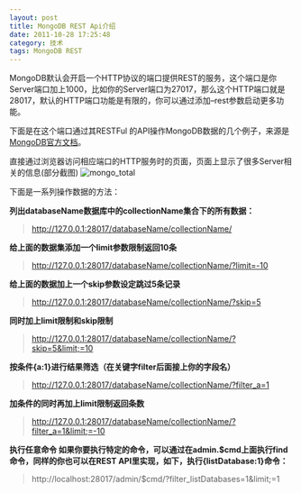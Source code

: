 ```yaml
---
layout: post
title: MongoDB REST Api介绍
date: 2011-10-28 17:25:48
category: 技术
tags: MongoDB REST
---
```



MongoDB默认会开启一个HTTP协议的端口提供REST的服务，这个端口是你Server端口加上1000，比如你的Server端口为27017，那么这个HTTP端口就是28017，默认的HTTP端口功能是有限的，你可以通过添加–rest参数启动更多功能。

下面是在这个端口通过其RESTFul 的API操作MongoDB数据的几个例子，来源是[MongoDB官方文档](http://www.mongodb.org/display/DOCS/Http+Interface)。

直接通过浏览器访问相应端口的HTTP服务时的页面，页面上显示了很多Server相关的信息(部分截图) ![mongo_total](//static/uploads/2011/10/mongo_total.jpg)

下面是一系列操作数据的方法：

**列出databaseName数据库中的collectionName集合下的所有数据：**

> http://127.0.0.1:28017/databaseName/collectionName/

**给上面的数据集添加一个limit参数限制返回10条**

> http://127.0.0.1:28017/databaseName/collectionName/?limit=-10

**给上面的数据加上一个skip参数设定跳过5条记录**

> http://127.0.0.1:28017/databaseName/collectionName/?skip=5

**同时加上limit限制和skip限制**

> http://127.0.0.1:28017/databaseName/collectionName/?skip=5&limit;=10

**按条件{a:1}进行结果筛选（在关键字filter后面接上你的字段名）**

> http://127.0.0.1:28017/databaseName/collectionName/?filter_a=1

**加条件的同时再加上limit限制返回条数**

> http://127.0.0.1:28017/databaseName/collectionName/?filter_a=1&limit;=-10

**执行任意命令 如果你要执行特定的命令，可以通过在admin.$cmd上面执行find命令，同样的你也可以在REST API里实现，如下，执行{listDatabase:1}命令：**

> http://localhost:28017/admin/$cmd/?filter_listDatabases=1&limit;=1

